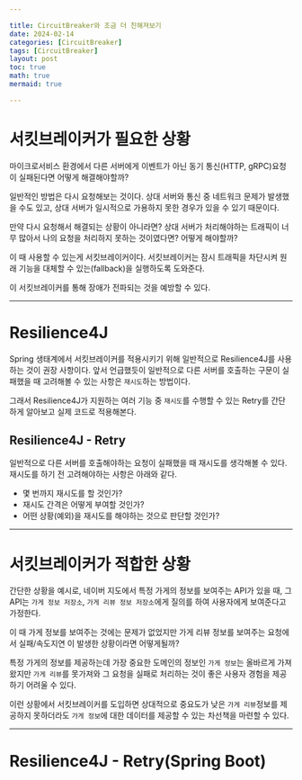 ```yaml
---

title: CircuitBreaker와 조금 더 친해져보기
date: 2024-02-14
categories: [CircuitBreaker]
tags: [CircuitBreaker]
layout: post
toc: true
math: true
mermaid: true

---
```


# 서킷브레이커가 필요한 상황

마이크로서비스 환경에서 다른 서버에게 이벤트가 아닌 동기 통신(HTTP, gRPC)요청이 실패된다면 어떻게 해결해야할까?

일반적인 방법은 다시 요청해보는 것이다. 상대 서버와 통신 중 네트워크 문제가 발생했을 수도 있고, 상대 서버가 일시적으로 가용하지 못한 경우가 있을 수 있기 때문이다.

만약 다시 요청해서 해결되는 상황이 아니라면? 상대 서버가 처리해야하는 트래픽이 너무 많아서 나의 요청을 처리하지 못하는 것이였다면? 어떻게 해야할까?

이 때 사용할 수 있는게 서킷브레이커이다. 서킷브레이커는 잠시 트래픽을 차단시켜 원래 기능을 대체할 수 있는(fallback)을 실행하도록 도와준다.

이 서킷브레이커를 통해 장애가 전파되는 것을 예방할 수 있다.

---

# Resilience4J

Spring 생태계에서 서킷브레이커를 적용시키기 위해 일반적으로 Resilience4J를 사용하는 것이 권장 사항이다. 앞서 언급했듯이 일반적으로 다른 서버를 호출하는 구문이 실패했을 때 고려해볼 수 있는 사항은 `재시도`하는 방법이다.

그래서 Resilience4J가 지원하는 여러 기능 중 `재시도`를 수행할 수 있는 Retry를 간단하게 알아보고 실제 코드로 적용해본다.

## Resilience4J - Retry

일반적으로 다른 서버를 호출해야하는 요청이 실패했을 때 재시도를 생각해볼 수 있다. 재시도를 하기 전 고려해야하는 사항은 아래와 같다.

- 몇 번까지 재시도를 할 것인가?
- 재시도 간격은 어떻게 부여할 것인가?
- 어떤 상황(예외)을 재시도를 해야하는 것으로 판단할 것인가?

---

# 서킷브레이커가 적합한 상황

간단한 상황을 예시로, 네이버 지도에서 특정 가게의 정보를 보여주는 API가 있을 때, 그 API는 `가게 정보 저장소`, `가게 리뷰 정보 저장소`에게 질의를 하여 사용자에게 보여준다고 가정한다.

이 때 가게 정보를 보여주는 것에는 문제가 없었지만 가게 리뷰 정보를 보여주는 요청에서 실패/속도지연 이 발생한 상황이라면 어떻게될까?

특정 가게의 정보를 제공하는데 가장 중요한 도메인의 정보인 `가게 정보`는 올바르게 가져왔지만 `가게 리뷰`를 못가져와 그 요청을 실패로 처리하는 것이 좋은 사용자 경험을 제공하기 어려울 수 있다.

이런 상황에서 서킷브레이커를 도입하면 상대적으로 중요도가 낮은 `가게 리뷰`정보를 제공하지 못하더라도 `가게 정보`에 대한 데이터를 제공할 수 있는 차선책을 마련할 수 있다.

---

# Resilience4J - Retry(Spring Boot)

